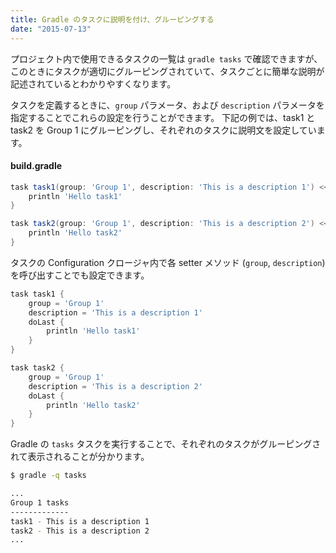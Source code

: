 ```yaml
---
title: Gradle のタスクに説明を付け、グルーピングする
date: "2015-07-13"
---
```


プロジェクト内で使用できるタスクの一覧は `gradle tasks` で確認できますが、このときにタスクが適切にグルーピングされていて、タスクごとに簡単な説明が記述されているとわかりやすくなります。

タスクを定義するときに、`group` パラメータ、および `description` パラメータを指定することでこれらの設定を行うことができます。
下記の例では、task1 と task2 を Group 1 にグルーピングし、それぞれのタスクに説明文を設定しています。

#### build.gradle
```groovy
task task1(group: 'Group 1', description: 'This is a description 1') << {
    println 'Hello task1'
}

task task2(group: 'Group 1', description: 'This is a description 2') << {
    println 'Hello task2'
}
```

タスクの Configuration クロージャ内で各 setter メソッド (`group`, `description`) を呼び出すことでも設定できます。

```groovy
task task1 {
    group = 'Group 1'
    description = 'This is a description 1'
    doLast {
        println 'Hello task1'
    }
}

task task2 {
    group = 'Group 1'
    description = 'This is a description 2'
    doLast {
        println 'Hello task2'
    }
}
```

Gradle の `tasks` タスクを実行することで、それぞれのタスクがグルーピングされて表示されることが分かります。

```sh
$ gradle -q tasks

...
Group 1 tasks
-------------
task1 - This is a description 1
task2 - This is a description 2
...
```

